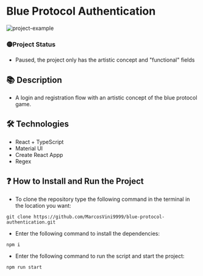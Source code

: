 # Blue Protocol Authentication

![project-example](./readme-assets/login-example.gif)

### 🟡Project Status

- Paused, the project only has the artistic concept and "functional" fields

## 📚 Description

- A login and registration flow with an artistic concept of the blue protocol game.

## 🛠️ Technologies

- React + TypeScript
- Material UI
- Create React Appp
- Regex

## ❓ How to Install and Run the Project

- To clone the repository type the following command in the terminal in the location you want:

```
git clone https://github.com/MarcosVini9999/blue-protocol-authentication.git
```

- Enter the following command to install the dependencies:

```
npm i
```

- Enter the following command to run the script and start the project:

```
npm run start
```
